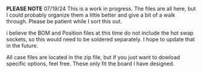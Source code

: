**PLEASE NOTE**
07/19/24 This is a work in progress. The files are all here, but I could probably organize them a little better and give a bit of a walk through. Please be patient while I sort this out.

i believe the BOM and Position files at this time do not include the hot swap sockets, so this would need to be soldered separately. I hope to update that in the future. 

All case files are located in the zip file, but if you just want to dowload specific options, feel free. These only fit the board I have designed.

